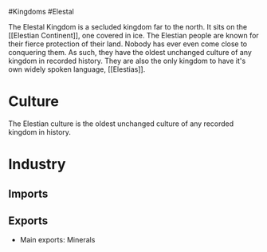 #Kingdoms #Elestal 

The Elestal Kingdom is a secluded kingdom far to the north. It sits on the [[Elestian Continent]], one covered in ice. The Elestian people are known for their fierce protection of their land. Nobody has ever even come close to conquering them. As such, they have the oldest unchanged culture of any kingdom in recorded history. They are also the only kingdom to have it's own widely spoken language, [[Elestias]].
# Culture
The Elestian culture is the oldest unchanged culture of any recorded kingdom in history.
# Industry
## Imports
## Exports
- Main exports: Minerals